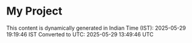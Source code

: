 # My Project

This content is dynamically generated in Indian Time (IST): 2025-05-29 19:19:46 IST
Converted to UTC: 2025-05-29 13:49:46 UTC
